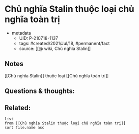 ---
---

# Chủ nghĩa Stalin thuộc loại chủ nghĩa toàn trị

- metadata
	- UID: P-210718-1137
	- tags: #created/2021/Jul/18, #permanent/fact 
	- source: [[@ wiki, Chủ nghĩa Stalin]]

## Notes
[[Chủ nghĩa Stalin]] thuộc loại [[Chủ nghĩa toàn trị]]

## Questions & thoughts:

## Related:
```dataview
list
from [[Chủ nghĩa Stalin thuộc loại chủ nghĩa toàn trị]]
sort file.name asc
```
